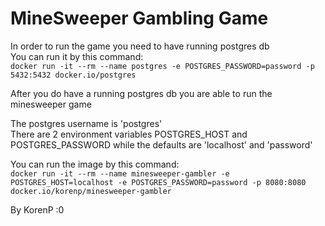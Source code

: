 # MineSweeper Gambling Game

In order to run the game you need to have running postgres db \
You can run it by this command: \
`docker run -it --rm --name postgres -e POSTGRES_PASSWORD=password -p 5432:5432 docker.io/postgres`

After you do have a running postgres db you are able to run the minesweeper game

The postgres username is 'postgres' \
There are 2 environment variables POSTGRES_HOST and POSTGRES_PASSWORD while the defaults are 'localhost' and 'password'

You can run the image by this command: \
`docker run -it --rm --name minesweeper-gambler -e POSTGRES_HOST=localhost -e POSTGRES_PASSWORD=password -p 8080:8080 docker.io/korenp/minesweeper-gambler`

By KorenP :0
